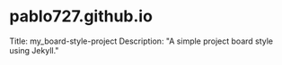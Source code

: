 # pablo727.github.io
Title: my_board-style-project
Description: "A simple project board style using Jekyll."
